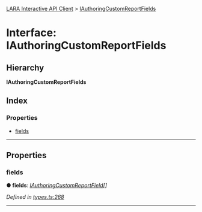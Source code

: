 [LARA Interactive API Client](../README.md) > [IAuthoringCustomReportFields](../interfaces/iauthoringcustomreportfields.md)

# Interface: IAuthoringCustomReportFields

## Hierarchy

**IAuthoringCustomReportFields**

## Index

### Properties

* [fields](iauthoringcustomreportfields.md#fields)

---

## Properties

<a id="fields"></a>

###  fields

**● fields**: *[IAuthoringCustomReportField](iauthoringcustomreportfield.md)[]*

*Defined in [types.ts:268](../../../lara-typescript/src/interactive-api-client/types.ts#L268)*

___

